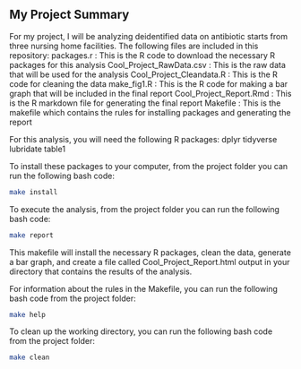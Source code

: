 ## My Project Summary
For my project, I will be analyzing deidentified data on antibiotic starts from three nursing home facilities. The following files are included in this repository:
    packages.r : This is the R code to download the necessary R packages for this analysis
    Cool_Project_RawData.csv : This is the raw data that will be used for the analysis
    Cool_Project_Cleandata.R : This is the R code for cleaning the data
    make_fig1.R : This is the R code for making a bar graph that will be included in the final report
    Cool_Project_Report.Rmd : This is the R markdown file for generating the final report
    Makefile : This is the makefile which contains the rules for installing packages and generating the report
 
For this analysis, you will need the following R packages:
    dplyr
    tidyverse
    lubridate
    table1

To install these packages to your computer, from the project folder you can run the following bash code:
``` bash       
make install
```   

To execute the analysis, from the project folder you can run the following bash code:

``` bash       
make report
```   

This makefile will install the necessary R packages, clean the data, generate a bar graph, and create a file called Cool_Project_Report.html output in your directory that contains the results of the analysis.

For information about the rules in the Makefile, you can run the following bash code from the project folder:
``` bash       
make help
``` 

To clean up the working directory, you can run the following bash code from the project folder:
``` bash       
make clean
``` 
